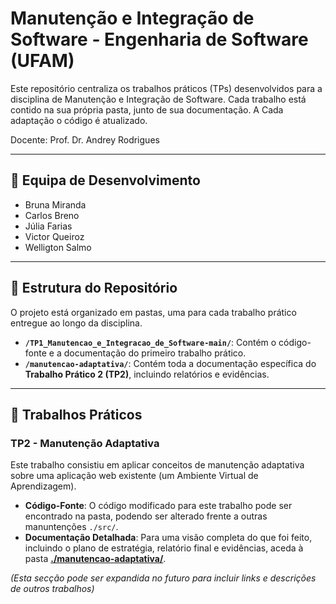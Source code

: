# Manutenção e Integração de Software - Engenharia de Software (UFAM)

Este repositório centraliza os trabalhos práticos (TPs) desenvolvidos para a disciplina de Manutenção e Integração de Software. 
Cada trabalho está contido na sua própria pasta, junto de sua documentação.
A Cada adaptação o código é atualizado.

Docente: Prof. Dr. Andrey Rodrigues

---

## 🚀 Equipa de Desenvolvimento

* Bruna Miranda
* Carlos Breno
* Júlia Farias
* Victor Queiroz
* Welligton Salmo

---

## 📂 Estrutura do Repositório

O projeto está organizado em pastas, uma para cada trabalho prático entregue ao longo da disciplina.

* **`/TP1_Manutencao_e_Integracao_de_Software-main/`**: Contém o código-fonte e a documentação do primeiro trabalho prático.
* **`/manutencao-adaptativa/`**: Contém toda a documentação específica do **Trabalho Prático 2 (TP2)**, incluindo relatórios e evidências.

---

## 📖 Trabalhos Práticos

### TP2 - Manutenção Adaptativa

Este trabalho consistiu em aplicar conceitos de manutenção adaptativa sobre uma aplicação web existente (um Ambiente Virtual de Aprendizagem).

* **Código-Fonte**: O código modificado para este trabalho pode ser encontrado na pasta, podendo ser alterado frente a outras manuntenções `./src/`.
* **Documentação Detalhada**: Para uma visão completa do que foi feito, incluindo o plano de estratégia, relatório final e evidências, aceda à pasta **[./manutencao-adaptativa/](./manutencao-adaptativa/)**.

*(Esta secção pode ser expandida no futuro para incluir links e descrições de outros trabalhos)*
